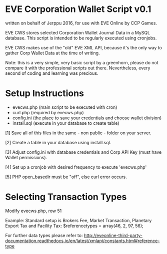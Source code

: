 # EVE Corporation Wallet Script v0.1
written on behalf of Jerppu 2016, for use with EVE Online by CCP Games.

EVE CWS stores selected Corporation Wallet Journal Data in a MySQL database.
This script is intended to be regularly executed using cronjobs.

EVE CWS makes use of the "old" EVE XML API,
because it's the only way to gather Corp Wallet Data at the time of writing.

Note: this is a very simple, very basic script by a greenhorn, please do not
compare it with the professional scripts out there.
Nevertheless, every second of coding and learning was precious.

# Setup Instructions

- evecws.php (main script to be executed with cron)
- curl.php (required by evecws.php)
- config.ini (the place to save your credentials and choose wallet division)
- install.sql (execute in your database to create table)

[1] Save all of this files in the same - non public - folder on your server.

[2] Create a table in your database using install.sql.

[3] Adjust config.ini with database credentials
    and Corp API Key (must have Wallet permissions).

[4] Set up a cronjob with desired frequency to execute 'evecws.php'

[5] PHP open_basedir must be "off", else curl error occurs.

# Selecting Transaction Types

Modify evecws.php, row 51

Example:
Standard setup is Brokers Fee, Market Transaction,
Planetary Export Tax and Facility Tax:
$referencetypes = array(46, 2, 97, 56);

For further data types please refer to:
http://eveonline-third-party-documentation.readthedocs.io/en/latest/xmlapi/constants.html#reference-type
